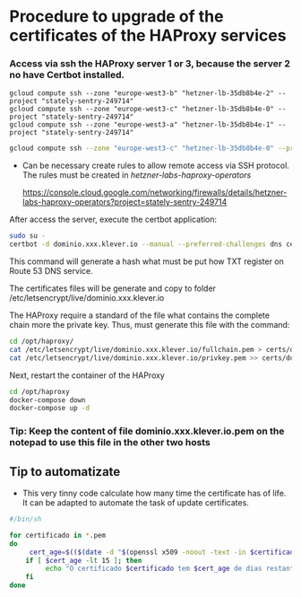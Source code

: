 # Procedure to upgrade of the certificates of the HAProxy services

### Access via ssh the HAProxy server 1 or 3, because the server 2 no have Certbot installed.


```text
gcloud compute ssh --zone "europe-west3-b" "hetzner-lb-35db8b4e-2" --project "stately-sentry-249714"
gcloud compute ssh --zone "europe-west3-c" "hetzner-lb-35db8b4e-0" --project "stately-sentry-249714"
gcloud compute ssh --zone "europe-west3-a" "hetzner-lb-35db8b4e-1" --project "stately-sentry-249714"
```


```bash
gcloud compute ssh --zone "europe-west3-c" "hetzner-lb-35db8b4e-0" --project "stately-sentry-249714"
```

- Can be necessary create rules to allow remote access via SSH protocol. The rules must be created in *hetzner-labs-haproxy-operators*

    https://console.cloud.google.com/networking/firewalls/details/hetzner-labs-haproxy-operators?project=stately-sentry-249714

After access the server, execute the certbot application:

```bash
sudo su -
certbot -d dominio.xxx.klever.io --manual --preferred-challenges dns certonly
```

This command will generate a hash what must be put how TXT register on Route 53 DNS service.

The certificates files will be generate and copy to folder /etc/letsencrypt/live/dominio.xxx.klever.io

The HAProxy require a standard of the file what contains the complete chain more the private key. Thus, must generate this file with the command:

```bash
cd /opt/haproxy/
cat /etc/letsencrypt/live/dominio.xxx.klever.io/fullchain.pem > certs/dominio.xxx.klever.io.pem
cat /etc/letsencrypt/live/dominio.xxx.klever.io/privkey.pem >> certs/dominio.xxx.klever.io.pem
```

Next, restart the container of the HAProxy

```bash
cd /opt/haproxy
docker-compose down
docker-compose up -d
```

### Tip: Keep the content of file dominio.xxx.klever.io.pem on the notepad to use this file in the other two hosts
 

## Tip to automatizate

- This very tinny code calculate how many time the certificate has of life. It can be adapted to automate the task of update certificates.

```bash
#/bin/sh

for certificado in *.pem
do
     cert_age=$(($(date -d "$(openssl x509 -noout -text -in $certificado | grep -i "not after"|awk -F ' : ' '{print $2}')" +%j) - $(date '+%j')))
    if [ $cert_age -lt 15 ]; then
         echo "O certificado $certificado tem $cert_age de dias restantes"
    fi
done
 ```
